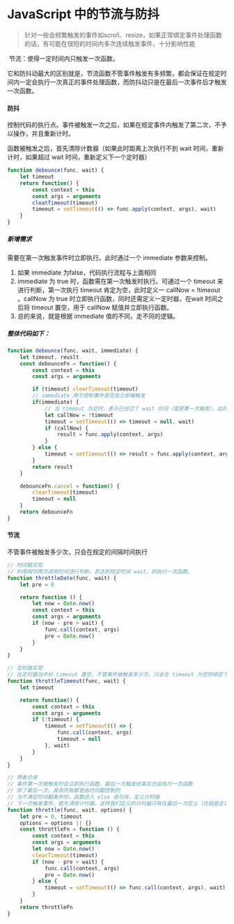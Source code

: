 

# JavaScript 中的节流与防抖

> 针对一些会频繁触发的事件如scroll、resize，如果正常绑定事件处理函数的话，有可能在很短的时间内多次连续触发事件，十分影响性能

​      节流：使得一定时间内只触发一次函数。 

​      它和防抖动最大的区别就是，节流函数不管事件触发有多频繁，都会保证在规定时间内一定会执行一次真正的事件处理函数，而防抖动只是在最后一次事件后才触发一次函数。

#### 防抖

控制代码的执行点。事件被触发一次之后，如果在规定事件内触发了第二次，不予以操作，并且重新计时。

函数被触发之后，首先清除计数器（如果此时距离上次执行不到 wait 时间，重新计时，如果超过 wait 时间，重新定义下一个定时器）

```javascript
function debounce(func, wait) {
	let timeout
    return function() {
        const context = this
        const args = arguments
        cleatTimeout(timeout)
        timeout = setTimeout(() => func.apply(context, args), wait)
    }
}
```

##### 新增需求

需要在第一次触发事件时立即执行。此时通过一个 immediate 参数来控制。

1. 如果 immediate 为false，代码执行流程与上面相同
2. immediate 为 true 时，函数需在第一次触发时执行。可通过一个 timeout 来进行判断，第一次执行 timeout 肯定为空，此时定义一 callNow = !timeout 。callNow 为 true 时立即执行函数，同时还需定义一定时器，在wait 时间之后将 timeout 置空，用于 callNow 赋值并立即执行函数。
3. 总的来说，就是根据 immediate 值的不同，走不同的逻辑。

##### 整体代码如下：

```javascript
function debounce(func, wait, immediate) {
    let timeout, reuslt
    const debounceFn = function() {
        const context = this
        const args = arguments

        if (timeout) clearTimeout(timeout)
        // immediate 用于控制事件是否会立即被触发
        if(immediate) {
           	// 当 timeout 为空时，表示已经过了 wait 时间（或是第一次触发），此时可以继续执行事件
            let callNow = !timeout
            timeout = setTimeout(() => timeout = null, wait)
            if (callNow) {
                result = func.apply(context, args)
            }
        } else {
            timeout = setTimeout(() => result = func.apply(context, args), wait)
        }
        return result
    }

    debounceFn.cancel = function() {
        clearTimeout(timeout)
        timeout = null
    }
    return debounceFn
}
```



#### 节流

不管事件被触发多少次，只会在规定的间隔时间执行

```javascript
// 时间戳实现
// 利用相邻两次调用时间进行判断，若达到规定时间 wait，则执行一次函数。
function throttleDate(func, wait) {
    let pre = 0

    return function () {
        let now = Date.now()
        const context = this
        const args = arguments
        if (now - pre > wait) {
            func.call(context, args)
            pre = Date.now()
        }
    }
}
```

```javascript
// 定时器实现
// 在定时器当中对 timeout 置空，不管事件被触发多少次，只会在 timeout 为空时绑定下一个计时器
function throttleTimeout(func, wait) {
    let timeout

    return function() {
        const context = this
        const args = arguments
        if (!timeout) {
            timeout = setTimeout(() => {
                func.call(context, args)
                timeout = null
            }, wait)
        }
    }
}
```

```javascript
// 两者合体
// 事件第一次被触发时会立即执行函数，最后一次触发结束后也会执行一次函数
// 除了最后一次，其余所有都是由时间戳控制的
// 当不满足时间戳条件时，函数进入 else 语句块，定义计时器
// 下一次触发事件，首先清除计时器。这样我们定义的计时器只有在最后一次定义（也就是定以后再没有触发事件，此时定时器不会被清除）
function throttle(func, wait, options) {
    let pre = 0, timeout
    options = options || {}
    const throttleFn = function () {
        const context = this
        const args = arguments
        let now = Date.now()
        clearTimeout(timeout)
        if (now - pre > wait) {
            func.call(context, args)
            pre = Date.now()
        } else {
            timeout = setTimeout(() => func.call(context, args), wait)
        }
    }
    return throttleFn
}
```



